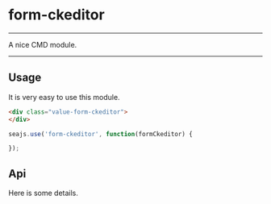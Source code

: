 # form-ckeditor

---

A nice CMD module.

---

## Usage

It is very easy to use this module.

````html
<div class="value-form-ckeditor">
</div>
````

```javascript
seajs.use('form-ckeditor', function(formCkeditor) {

});
```

## Api

Here is some details.
